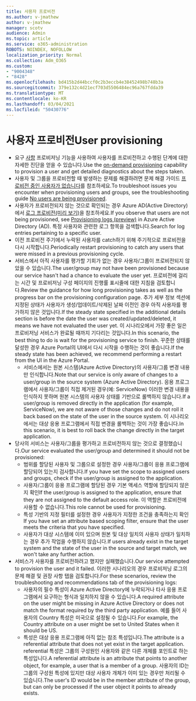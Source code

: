 ```yaml
---
title: 사용자 프로비전
ms.author: v-jmathew
author: v-jmathew
manager: scotv
audience: Admin
ms.topic: article
ms.service: o365-administration
ROBOTS: NOINDEX, NOFOLLOW
localization_priority: Normal
ms.collection: Adm_O365
ms.custom:
- "9004348"
- "8428"
ms.openlocfilehash: bd415b2d44bccf0c2b3eccb4e38452498b748b3a
ms.sourcegitcommit: 379e132c4d21ecf703d5506484ec96a767fdda39
ms.translationtype: MT
ms.contentlocale: ko-KR
ms.lasthandoff: 03/04/2021
ms.locfileid: "50430776"
---
```

# <a name="user-provisioning"></a><span data-ttu-id="6ffc9-102">사용자 프로비전</span><span class="sxs-lookup"><span data-stu-id="6ffc9-102">User provisioning</span></span>

- <span data-ttu-id="6ffc9-103">요구 [사항](https://docs.microsoft.com/azure/active-directory/app-provisioning/provision-on-demand) 프로비저닝 기능을 사용하여 사용자를 프로비전하고 수행된 단계에 대한 자세한 진단을 얻을 수 있습니다.</span><span class="sxs-lookup"><span data-stu-id="6ffc9-103">Use the [on-demand provisioning](https://docs.microsoft.com/azure/active-directory/app-provisioning/provision-on-demand) capability to provision a user and get detailed diagnostics about the steps taken.</span></span>
- <span data-ttu-id="6ffc9-104">사용자 및 그룹을 프로비전할 때 발생하는 문제를 해결하려면 문제 해결 가이드 [프로비전 중인 사용자가 없습니다](https://docs.microsoft.com/azure/active-directory/app-provisioning/application-provisioning-config-problem-no-users-provisioned)를 참조하세요.</span><span class="sxs-lookup"><span data-stu-id="6ffc9-104">To troubleshoot issues you encounter when provisioning users and groups, see the troubleshooting guide [No users are being provisioned](https://docs.microsoft.com/azure/active-directory/app-provisioning/application-provisioning-config-problem-no-users-provisioned).</span></span>
- <span data-ttu-id="6ffc9-105">사용자가 프로비전되지 않는 것으로 확인되는 경우 Azure AD(Active Directory)에서 [로그 프로비전(미리 보기)](https://docs.microsoft.com/azure/active-directory/reports-monitoring/concept-provisioning-logs)을 참조하세요.</span><span class="sxs-lookup"><span data-stu-id="6ffc9-105">If you observe that users are not being provisioned, see [Provisioning logs (preview)](https://docs.microsoft.com/azure/active-directory/reports-monitoring/concept-provisioning-logs) in Azure Active Directory (AD).</span></span> <span data-ttu-id="6ffc9-106">특정 사용자와 관련한 로그 항목을 검색합니다.</span><span class="sxs-lookup"><span data-stu-id="6ffc9-106">Search for log entries pertaining to a specific user.</span></span>
- <span data-ttu-id="6ffc9-107">이전 프로비전 주기에서 누락된 사용자를 catch하기 위해 주기적으로 프로비전을 다시 시작합니다.</span><span class="sxs-lookup"><span data-stu-id="6ffc9-107">Periodically restart provisioning to catch any users that were missed in a previous provisioning cycle.</span></span>
- <span data-ttu-id="6ffc9-108">서비스에서 아직 사용자를 평가할 기회가 없는 경우 사용자/그룹이 프로비전되지 않았을 수 있습니다.</span><span class="sxs-lookup"><span data-stu-id="6ffc9-108">The user/group may not have been provisioned because our service hasn't had a chance to evaluate the user yet.</span></span> <span data-ttu-id="6ffc9-109">프로비전에 걸리는 시간 및 프로비저닝 구성 페이지의 진행률 표시줄에 대한 지침을 검토합니다.</span><span class="sxs-lookup"><span data-stu-id="6ffc9-109">Review the guidance for how long provisioning takes as well as the progress bar on the provisioning configuration page.</span></span> <span data-ttu-id="6ffc9-110">추가 세부 정보 섹션에 지정된 상태가 사용자가 생성/업데이트/삭제된 날짜 이전인 경우 아직 사용자를 평가하지 않은 것입니다.</span><span class="sxs-lookup"><span data-stu-id="6ffc9-110">If the steady state specified in the additional details section is before the date the user was created/updated/deleted, it means we have not evaluated the user yet.</span></span> <span data-ttu-id="6ffc9-111">이 시나리오에서 가장 좋은 일은 프로비저닝 서비스가 완료될 때까지 기다리는 것입니다.</span><span class="sxs-lookup"><span data-stu-id="6ffc9-111">In this scenario, the best thing to do is wait for the provisioning service to finish.</span></span> <span data-ttu-id="6ffc9-112">꾸준한 상태를 달성한 경우 Azure Portal의 UI에서 다시 시작을 수행하는 것이 좋습니다.</span><span class="sxs-lookup"><span data-stu-id="6ffc9-112">If the steady state has been achieved, we recommend performing a restart from the UI in the Azure Portal.</span></span>
  - <span data-ttu-id="6ffc9-113">서비스에서는 원본 시스템(Azure Active Directory)의 사용자/그룹 변경 내용만 인식합니다.</span><span class="sxs-lookup"><span data-stu-id="6ffc9-113">Note that our service is only aware of changes to a user/group in the source system (Azure Active Directory).</span></span> <span data-ttu-id="6ffc9-114">응용 프로그램에서 사용자/그룹이 직접 제거된 경우(예: ServiceNow) 이러한 변경 내용을 인식하지 못하며 원본 시스템의 사용자 상태를 기반으로 롤백하지 않습니다.</span><span class="sxs-lookup"><span data-stu-id="6ffc9-114">If a user/group is removed directly in the application (for example, ServiceNow), we are not aware of those changes and do not roll it back based on the state of the user in the source system.</span></span> <span data-ttu-id="6ffc9-115">이 시나리오에서는 대상 응용 프로그램에서 직접 변경을 롤백하는 것이 가장 좋습니다.</span><span class="sxs-lookup"><span data-stu-id="6ffc9-115">In this scenario, it is best to roll back the change directly in the target application.</span></span>
- <span data-ttu-id="6ffc9-116">당사의 서비스는 사용자/그룹을 평가하고 프로비전하지 않는 것으로 결정했습니다.</span><span class="sxs-lookup"><span data-stu-id="6ffc9-116">Our service evaluated the user/group and determined it should not be provisioned:</span></span>
  - <span data-ttu-id="6ffc9-117">범위를 할당된 사용자 및 그룹으로 설정한 경우 사용자/그룹이 응용 프로그램에 할당되어 있는지 검사합니다.</span><span class="sxs-lookup"><span data-stu-id="6ffc9-117">If you have set the scope to assigned users and groups, check if the user/group is assigned to the application.</span></span>
  - <span data-ttu-id="6ffc9-118">사용자/그룹이 응용 프로그램에 할당된 경우 기본 액세스 역할에 할당되지 않은지 확인</span><span class="sxs-lookup"><span data-stu-id="6ffc9-118">If the user/group is assigned to the application, ensure that they are not assigned to the default access role.</span></span> <span data-ttu-id="6ffc9-119">이 역할은 프로비전에 사용할 수 없습니다.</span><span class="sxs-lookup"><span data-stu-id="6ffc9-119">This role cannot be used for provisioning.</span></span>
  - <span data-ttu-id="6ffc9-120">특성 기반의 지정 필터를 설정한 경우 사용자가 지정한 조건을 충족하는지 확인</span><span class="sxs-lookup"><span data-stu-id="6ffc9-120">If you have set an attribute based scoping filter, ensure that the user meets the criteria that you have specified.</span></span>
  - <span data-ttu-id="6ffc9-121">사용자가 대상 시스템에 이미 있으며 원본 및 대상 일치의 사용자 상태가 일치하는 경우 추가 작업을 수행하지 않습니다.</span><span class="sxs-lookup"><span data-stu-id="6ffc9-121">If users already exist in the target system and the state of the user in the source and target match, we won't take any further action.</span></span>
- <span data-ttu-id="6ffc9-122">서비스가 사용자를 프로비전하려고 했지만 실패했습니다.</span><span class="sxs-lookup"><span data-stu-id="6ffc9-122">Our service attempted to provision the user and it failed.</span></span> <span data-ttu-id="6ffc9-123">이러한 시나리오의 경우 프로비저닝 로그의 문제 해결 및 권장 사항 탭을 검토합니다.</span><span class="sxs-lookup"><span data-stu-id="6ffc9-123">For these scenarios, review the troubleshooting and recommendations tab of the provisioning logs:</span></span>
  - <span data-ttu-id="6ffc9-124">사용자의 필수 특성이 Azure Active Directory에 누락되거나 타사 응용 프로그램에서 요구하는 형식과 일치하지 않을 수 있습니다.</span><span class="sxs-lookup"><span data-stu-id="6ffc9-124">A required attribute on the user might be missing in Azure Active Directory or does not match the format required by the third party application.</span></span> <span data-ttu-id="6ffc9-125">예를 들어 사용자의 Country 특성은 미국으로 설정될 수 있습니다.</span><span class="sxs-lookup"><span data-stu-id="6ffc9-125">For example, the Country attribute on a user might be set to United States when it should be US.</span></span>
  - <span data-ttu-id="6ffc9-126">특성은 대상 응용 프로그램에 아직 없는 참조 특성입니다.</span><span class="sxs-lookup"><span data-stu-id="6ffc9-126">The attribute is a referential attribute that does not yet exist in the target application.</span></span> <span data-ttu-id="6ffc9-127">referential 특성은 그룹의 구성원인 사용자와 같은 다른 개체를 포인트로 하는 특성입니다.</span><span class="sxs-lookup"><span data-stu-id="6ffc9-127">A referential attribute is an attribute that points to another object, for example, a user that is a member of a group.</span></span> <span data-ttu-id="6ffc9-128">사용자의 ID는 그룹의 구성원 특성에 있지만 대상 사용자 개체가 이미 있는 경우만 처리될 수 있습니다.</span><span class="sxs-lookup"><span data-stu-id="6ffc9-128">The user's ID would be in the member attribute of the group, but can only be processed if the user object it points to already exists.</span></span>
